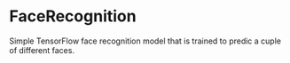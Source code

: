 # FaceRecognition
Simple TensorFlow face recognition model that is trained to predic a cuple of different faces.

